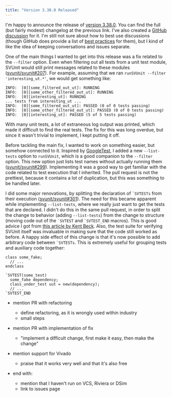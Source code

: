 ```yaml
---
title: "Version 3.38.0 Released"
---
```


I'm happy to announce the release of [version 3.38.0](https://github.com/svunit/svunit/releases/tag/v3.38.0).
You can find the full (but fairly modest) changelog at the previous link.
I've also created a [GitHub discussion](https://github.com/svunit/svunit/discussions/309) for it.
I'm still not sure about how to best use discussions
(though GitHub does provide a list of [best practices](https://docs.github.com/en/discussions/guides/best-practices-for-community-conversations-on-github) for them),
but I kind of like the idea of keeping conversations and issues separate.

One of the main things I wanted to get into this release was a fix related to the `--filter` option.
Even when filtering out all tests from a unit test module,
SVUnit would still print messages related to these modules ([svunit/svunit#207](https://github.com/svunit/svunit/issues/207)).
For example, assuming that we ran `runSVUnit --filter 'interesting_ut.*'`,
we would get something like:

```
INFO:  [0][some_filtered_out_ut]: RUNNING
INFO:  [0][some_other_filtered_out_ut]: RUNNING
INFO:  [0][interesting_ut]: RUNNING
... tests from interesting_ut ...
INFO:  [0][some_filtered_out_ut]: PASSED (0 of 0 tests passing)
INFO:  [0][some_other_filtered_out_ut]: PASSED (0 of 0 tests passing)
INFO:  [0][interesting_ut]: PASSED (5 of 5 tests passing)
```

With many unit tests,
a lot of extraneous log output was printed,
which made it difficult to find the real tests.
The fix for this was long overdue,
but since it wasn't trivial to implement,
I kept putting it off.

Before tackling the main fix,
I wanted to work on something easier,
but somehow connected to it.
Inspired by [GoogleTest](https://google.github.io/googletest/advanced.html#listing-test-names),
I added a new `--list-tests` option to `runSVUnit`,
which is a good companion to the `--filter` option.
This new option just lists test names without actually running them ([svunit/svunit#299](https://github.com/svunit/svunit/pull/299)).
Implementing it was a good way to get familiar with the code related to test execution that I inherited.
The pull request is not the prettiest,
because it contains a lot of duplication,
but this was something to be handled later.

I did some major renovations,
by splitting the declaration of `` `SVTESTs `` from their execution ([svunit/svunit#301](https://github.com/svunit/svunit/pull/301)).
The need for this became apparent while implementing `--list-tests`,
where we really just want to get the tests that are declared.
I didn't do this in the same pull request,
in order to split the change to behavior (adding `--list-tests`)
from the change to structure (moving code out of the `` `SVTEST `` and `` `SVTEST_END `` macros).
This is good advice I got from [this article by Kent Beck](https://tidyfirst.substack.com/p/structure-and-behavior-prs).
Also, the test suite for verifying SVUnit itself was invaluable
in making sure that the code still worked as before.
A happy side effect of this change is
that it's now possible to add arbitrary code between `` `SVTESTs ``.
This is extremely useful for grouping tests and auxiliary code together:

```
class some_fake;
  // ...
endclass

`SVTEST(some_test)
  some_fake dependency;
  class_under_test uut = new(dependency);
  // ...
`SVTEST_END
```

- mention PR with refactoring
  - define refactoring, as it is wrongly used within industry
  - small steps

- mention PR with implementation of fix
  - "implement a difficult change, first make it easy, then make the change"

- mention support for Vivado
  - praise that it works very well and that it's also free

- end with:
  - mention that I haven't run on VCS, Riviera or DSim
  - link to issues page
